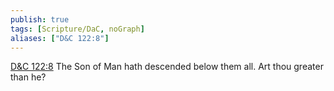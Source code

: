 ```yaml
---
publish: true
tags: [Scripture/DaC, noGraph]
aliases: ["D&C 122:8"]
---
```

[D&C 122:8](https://churchofjesuschrist.org/study/scriptures/dc-testament/dc/122?lang=eng&id=p8#p8) The Son of Man hath descended below them all. Art thou greater than he?
